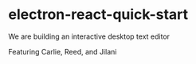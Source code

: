 # electron-react-quick-start
We are building an interactive desktop text editor

Featuring Carlie, Reed, and Jilani
